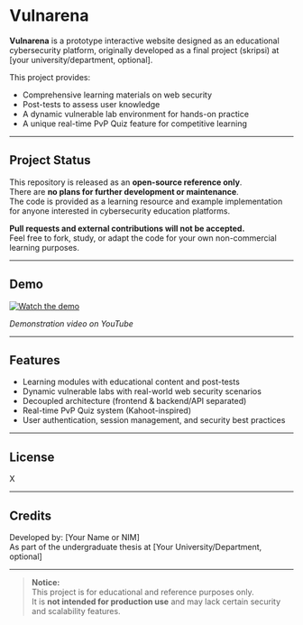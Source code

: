 # Vulnarena

**Vulnarena** is a prototype interactive website designed as an educational cybersecurity platform, originally developed as a final project (skripsi) at [your university/department, optional].

This project provides:
- Comprehensive learning materials on web security
- Post-tests to assess user knowledge
- A dynamic vulnerable lab environment for hands-on practice
- A unique real-time PvP Quiz feature for competitive learning

---

## Project Status

This repository is released as an **open-source reference only**.  
There are **no plans for further development or maintenance**.  
The code is provided as a learning resource and example implementation for anyone interested in cybersecurity education platforms.

**Pull requests and external contributions will not be accepted.**  
Feel free to fork, study, or adapt the code for your own non-commercial learning purposes.

---

## Demo

[![Watch the demo](https://img.youtube.com/vi/hWS9AQ-bCCg/hqdefault.jpg)](https://youtu.be/hWS9AQ-bCCg)

_Demonstration video on YouTube_

---

## Features

- Learning modules with educational content and post-tests
- Dynamic vulnerable labs with real-world web security scenarios
- Decoupled architecture (frontend & backend/API separated)
- Real-time PvP Quiz system (Kahoot-inspired)
- User authentication, session management, and security best practices

---

## License

X

---

## Credits

Developed by: [Your Name or NIM]  
As part of the undergraduate thesis at [Your University/Department, optional]

---

> **Notice:**  
> This project is for educational and reference purposes only.  
> It is **not intended for production use** and may lack certain security and scalability features.

